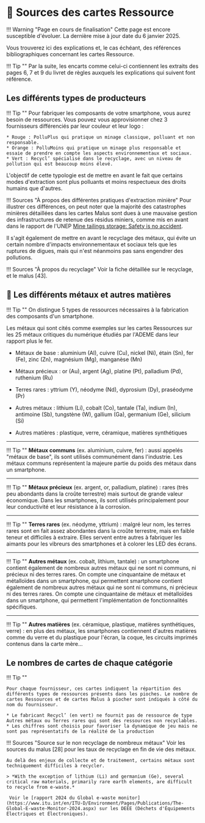 # 🚧 Sources des cartes Ressource

!!! Warning "Page en cours de finalisation"
    Cette page est encore susceptible d'évoluer. La dernière mise à jour date du 6 janvier 2025. 

Vous trouverez ici des explications et, le cas échéant, des références bibliographiques concernant les cartes Ressource.

!!! Tip ""
    Par la suite, les encarts comme celui-ci contiennent les extraits des pages 6, 7 et 9 du livret de règles auxquels les explications qui suivent font référence.
    
## Les différents types de producteurs


!!! Tip ""
    Pour fabriquer les composants de votre smartphone, vous aurez besoin de ressources. Vous pouvez vous approvisionner chez 3 fournisseurs différenciés par leur couleur et leur logo :

    * Rouge : PolluPlus qui pratique un minage classique, polluant et non responsable.
    * Orange : PolluMoins qui pratique un minage plus responsable et essaie de prendre en compte les aspects environnementaux et sociaux.
    * Vert : Recycl’ spécialisé dans le recyclage, avec un niveau de pollution qui est beaucoup moins élevé.

L'objectif de cette typologie est de mettre en avant le fait que certains modes d'extraction sont plus polluants et moins respectueux des droits humains que d'autres.

!!! Sources "À propos des différentes pratiques d'extraction minière"
    Pour illustrer ces différences, on peut noter que la majorité des catastrophes minières détaillées dans les cartes Malus sont dues à une mauvaise gestion des infrastructures de retenue des résidus miniers, comme mis en avant dans le rapport de l'UNEP [Mine tailings storage: Safety is no accident](https://www.grida.no/publications/383).
    
Il s'agit également de mettre en avant le recyclage des métaux, qui évite un certain nombre d'impacts environnementaux et sociaux tels que les ruptures de digues, mais qui n'est néanmoins pas sans engendrer des pollutions. 

!!! Sources "À propos du recyclage"
    Voir la fiche détaillée sur le recyclage, et le malus [43].
    
## 🚧 Les différents métaux et autres matières

!!! Tip "" 
    On distingue 5 types de ressources nécessaires à la fabrication des composants d'un smartphone.

Les métaux qui sont cités comme exemples sur les cartes Ressources sur les 25 métaux critiques du numérique étudiés par l'ADEME dans leur rapport plus le fer.

* Métaux de base : aluminium (Al), cuivre (Cu), nickel (Ni), étain (Sn), fer (Fe), zinc (Zn), magnésium (Mg), manganèse (Mn)

* Métaux précieux : or (Au), argent (Ag), platine (Pt), palladium (Pd), ruthenium (Ru)

* Terres rares : yttrium (Y), néodyme (Nd), dyprosium (Dy), praséodyme (Pr)

* Autres métaux : lithium (Li), cobalt (Co), tantale (Ta), indium (In), antimoine (Sb), tungstène (W), gallium (Ga), germanium (Ge), silicium (Si)

* Autres matières : plastique, verre, céramique, matières synthétiques

<hr>

!!! Tip ""
    **Métaux communs** (ex. aluminium, cuivre, fer) : aussi appelés "métaux de base", ils sont utilisés communément dans l'industrie. Les métaux communs représentent la majeure partie du poids des métaux dans un smartphone.

<hr>

!!! Tip ""
    **Métaux précieux** (ex. argent, or, palladium, platine) : rares (très peu abondants dans la croûte terrestre) mais surtout de grande valeur économique. Dans les smartphones, ils sont utilisés principalement pour leur conductivité et leur résistance à la corrosion.

<hr>

!!! Tip ""
    **Terres rares** (ex. néodyme, yttrium) : malgré leur nom, les terres rares sont en fait assez abondantes dans la croûte terrestre, mais en faible teneur et difficiles à extraire. Elles servent entre autres à fabriquer les aimants pour les vibreurs des smartphones et à colorer les LED des écrans.

<hr>

!!! Tip ""
    **Autres métaux** (ex. cobalt, lithium, tantale) : un smartphone contient également de nombreux autres métaux qui ne sont ni communs, ni précieux ni des terres rares. On compte une cinquantaine de métaux et métalloïdes dans un smartphone, qui permettent smartphone contient également de nombreux autres métaux qui ne sont ni communs, ni précieux ni des terres rares. On compte une cinquantaine de métaux et métalloïdes dans un smartphone, qui permettent l'implémentation de fonctionnalités spécifiques.

<hr>

!!! Tip ""
    **Autres matières** (ex. céramique, plastique, matières synthétiques, verre) : en plus des métaux, les smartphones contiennent d'autres matières comme du verre et du plastique pour l'écran, la coque, les circuits imprimés contenus dans la carte mère...

## Le nombres de cartes de chaque catégorie 

!!! Tip ""

    Pour chaque fournisseur, ces cartes indiquent la répartition des différents types de ressources présents dans les pioches. Le nombre de cartes Ressources et de cartes Malus à piocher sont indiqués à côté du nom du fournisseur.

    * Le fabricant Recycl’ (en vert) ne fournit pas de ressource de type Autres métaux ou Terres rares qui sont des ressources non recyclables.
    * Les chiffres sont choisis pour favoriser la dynamique de jeu mais ne sont pas représentatifs de la réalité de la production

!!! Sources "Source sur le non recyclage de nombreux métaux"
    Voir les sources du malus [28] pour les taux de recyclage en fin de vie des métaux.
    
    Au delà des enjeux de collecte et de traitement, certains métaux sont techniquement difficiles à recycler.
    
    > *With the exception of lithium (Li) and germanium (Ge), several critical raw materials, primarily rare earth elements, are difficult to recycle from e-waste.*
    
     Voir le [rapport 2024 du Global e-waste monitor](https://www.itu.int/en/ITU-D/Environment/Pages/Publications/The-Global-E-waste-Monitor-2024.aspx) sur les DEEE (Déchets d'Équipements Électriques et Électroniques).